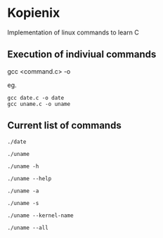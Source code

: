 # Kopienix
Implementation of linux commands to learn C




## Execution of indiviual commands
gcc <command.c> -o <command>

eg. 

    gcc date.c -o date
    gcc uname.c -o uname

## Current list of commands
    ./date

    ./uname

    ./uname -h

    ./uname --help

    ./uname -a

    ./uname -s

    ./uname --kernel-name

    ./uname --all

